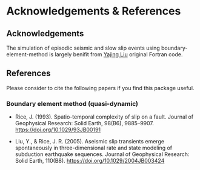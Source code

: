 # Acknowledgements & References

## Acknowledgements

The simulation of episodic seismic and slow slip events using boundary-element-method is largely benifit from [Yajing Liu](https://liumcgill.wordpress.com/) original Fortran code.

## References
Please consider to cite the following papers if you find this package useful.

### Boundary element method (quasi-dynamic)

* Rice, J. (1993). Spatio-temporal complexity of slip on a fault. Journal of Geophysical Research: Solid Earth, 98(B6), 9885–9907. https://doi.org/10.1029/93JB00191

* Liu, Y., & Rice, J. R. (2005). Aseismic slip transients emerge spontaneously in three-dimensional rate and state modeling of subduction earthquake sequences. Journal of Geophysical Research: Solid Earth, 110(B8). https://doi.org/10.1029/2004JB003424
